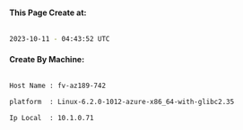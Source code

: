 
   
#### This Page Create at:

```bash

2023-10-11 - 04:43:52 UTC

```

#### Create By Machine:

```bash

Host Name : fv-az189-742

platform  : Linux-6.2.0-1012-azure-x86_64-with-glibc2.35

Ip Local  : 10.1.0.71

```

